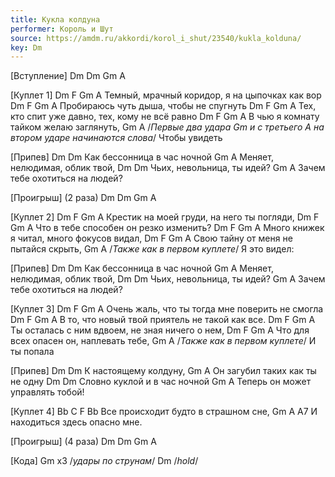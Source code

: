 ```yaml
---
title: Кукла колдуна
performer: Король и Шут
source: https://amdm.ru/akkordi/korol_i_shut/23540/kukla_kolduna/
key: Dm
---
```


[Вступление]
Dm            Dm          Gm           A


[Куплет 1]
 Dm              F       Gm         A
Темный, мрачный коридор, я на цыпочках как вор
  Dm        F          Gm           A
Пробираюсь чуть дыша, чтобы не спугнуть
 Dm             F         Gm            A
Тех, кто спит уже давно, тех, кому не всё равно
    Dm        F           Gm       A
В чью я комнату тайком желаю заглянуть,
  Gm    A        /*Первые два удара Gm и с третьего A  на втором ударе начинаются слова*/
Чтобы увидеть

[Припев]
 Dm               Dm
Как бессонница в час ночной
         Gm        A
Меняет, нелюдимая, облик твой,
  Dm               Dm
Чьих, невольница, ты идей?
         Gm           A
Зачем тебе охотиться на людей?

[Проигрыш]
(2 раза)
Dm            Dm          Gm           A

[Куплет 2]
  Dm         F         Gm          A
Крестик на моей груди, на него ты погляди,
 Dm            F        Gm        A
Что в тебе способен он резко изменить?
  Dm         F         Gm        A
Много книжек я читал, много фокусов видал,
  Dm       F       Gm            A
Свою тайну от меня не пытайся скрыть,
Gm     A        /*Также как в первом куплете*/
Я это видел:

[Припев]
 Dm               Dm
Как бессонница в час ночной
         Gm        A
Меняет, нелюдимая, облик твой,
  Dm               Dm
Чьих, невольница, ты идей?
         Gm           A
Зачем тебе охотиться на людей?

[Куплет 3]
Dm               F        Gm           A
Очень жаль, что ты тогда мне поверить не смогла
   Dm             F           Gm             A
В то, что новый твой приятель не такой как все.
 Dm            F           Gm          A
Ты осталась с ним вдвоем, не зная ничего о нем,
  Dm         F          Gm           A
Что для всех опасен он, наплевать тебе,
Gm    A        /*Также как в первом куплете*/
И ты попала

[Припев]
   Dm         Dm
К настоящему колдуну,
        Gm              A
Он загубил таких как ты не одну
  Dm               Dm
Словно куклой и в час ночной
           Gm         A
Теперь он может управлять тобой!

[Куплет 4]
Bb       C              F            Bb
Все происходит будто в страшном сне,
       Gm          A        A7
И находиться здесь опасно мне.

[Проигрыш]
(4 раза)
Dm            Dm          Gm           A


[Кода]
Gm x3 /*удары по струнам*/
Dm /*hold*/